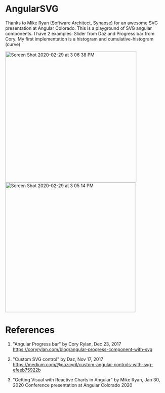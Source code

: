 # AngularSVG

Thanks to Mike Ryan (Software Architect, Synapse) for an awesome SVG presentation at Angular Colorado. 
This is a playground of SVG angular components.
I have 2 examples: Slider from Daz and Progress bar from Cory.
My first implementation is a histogram and cumulative-histogram (curve)

<img width="414" alt="Screen Shot 2020-02-29 at 3 06 38 PM" src="https://user-images.githubusercontent.com/1282659/75615861-9e2e7e80-5b06-11ea-8cc4-c7ad14e474c6.png">
<img width="411" alt="Screen Shot 2020-02-29 at 3 05 14 PM" src="https://user-images.githubusercontent.com/1282659/75615864-9ff84200-5b06-11ea-9885-aba394535104.png">

# References

1. "Angular Progress bar" by Cory Rylan, Dec 23, 2017\
   https://coryrylan.com/blog/angular-progress-component-with-svg

2. "Custom SVG control" by Daz, Nov 17, 2017\
   https://medium.com/@dazcyril/custom-angular-controls-with-svg-efeeb75922b
   
3. "Getting Visual with Reactive Charts in Angular" by Mike Ryan, Jan 30, 2020
   Conference presentation at Angular Colorado 2020
